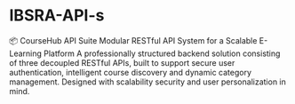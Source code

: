 # IBSRA-API-s
📦 CourseHub API Suite Modular RESTful API System for a Scalable E-Learning Platform  A professionally structured backend solution consisting of three decoupled RESTful APIs, built to support secure user authentication, intelligent course discovery and dynamic category management. Designed with scalability security and user personalization in mind.
